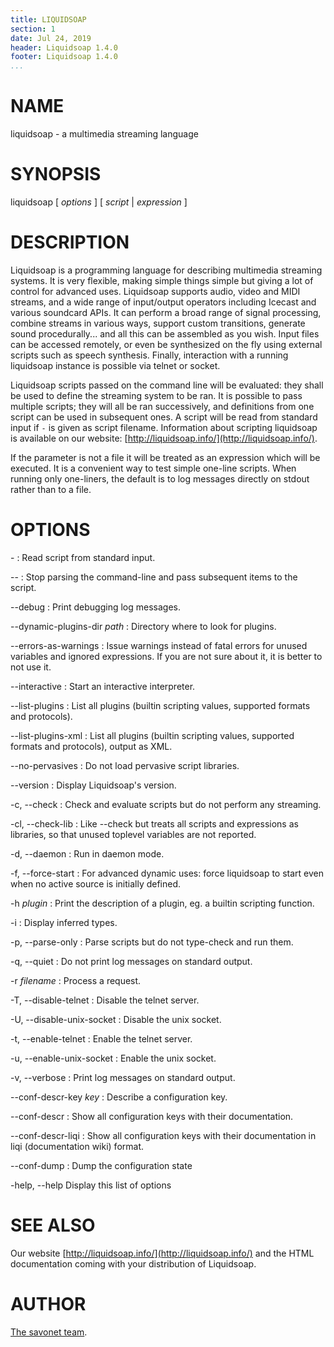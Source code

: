 ```yaml
---
title: LIQUIDSOAP
section: 1
date: Jul 24, 2019
header: Liquidsoap 1.4.0
footer: Liquidsoap 1.4.0
...
```


<!-- .TH LIQUIDSOAP 1 "Jul 1, 2016" "Liquidsoap 1.4.0" -->

# NAME

liquidsoap - a multimedia streaming language

# SYNOPSIS
liquidsoap [ _options_ ] [ _script_ | _expression_ ]

# DESCRIPTION

Liquidsoap is a programming language for describing multimedia streaming systems.
It is very flexible, making simple things simple but giving a lot
of control for advanced uses. Liquidsoap
supports audio, video and MIDI streams,
and a wide range of input/output operators
including Icecast and various soundcard APIs.
It can perform a broad range of signal processing,
combine streams in various ways, support custom transitions,
generate sound procedurally...
and all this can be assembled as you wish.
Input files can be accessed remotely, or even be synthesized on the fly
using external scripts such as speech synthesis.
Finally, interaction with a running liquidsoap instance is possible
via telnet or socket.

Liquidsoap scripts passed on the command line will be evaluated: they shall be
used to define the streaming system to be ran.  It is possible to pass multiple
scripts; they will all be ran successively, and definitions from one script can
be used in subsequent ones.  A script will be read from standard input if `-` is
given as script filename.  Information about scripting liquidsoap is available
on our website: [http://liquidsoap.info/](http://liquidsoap.info/).

If the parameter is not a file it will be treated as an expression which will
be executed. It is a convenient way to test simple one-line scripts. When
running only one-liners, the default is to log messages directly on stdout
rather than to a file.

# OPTIONS

\-
: Read script from standard input.

\--
: Stop parsing the command-line and pass subsequent items to the
script.

\--debug
: Print debugging log messages.

\--dynamic-plugins-dir _path_
: Directory where to look for plugins.


\--errors-as-warnings
: Issue warnings instead of fatal errors for unused variables and ignored
  expressions. If you are not sure about it, it is better to not use it.

\--interactive
: Start an interactive interpreter.

\--list-plugins
: List all plugins (builtin scripting values, supported formats and protocols).

\--list-plugins-xml
: List all plugins (builtin scripting values, supported formats and protocols), output as XML.

\--no-pervasives
: Do not load pervasive script libraries.

\--version
: Display Liquidsoap's version.

-c, \--check
: Check and evaluate scripts but do not perform any streaming.

-cl, \--check-lib
: Like \--check but treats all scripts and expressions as libraries, so that
  unused toplevel variables are not reported.

-d, \--daemon
: Run in daemon mode.

-f, \--force-start
: For advanced dynamic uses: force liquidsoap to start even when no active
  source is initially defined.

-h _plugin_
: Print the description of a plugin, eg. a builtin scripting function.

-i
: Display inferred types.

-p, --parse-only
: Parse scripts but do not type-check and run them.

-q, \--quiet
: Do not print log messages on standard output.

-r _filename_
: Process a request.

-T, \--disable-telnet
: Disable the telnet server.

-U, \--disable-unix-socket
: Disable the unix socket.

-t, \--enable-telnet
: Enable the telnet server.

-u, \--enable-unix-socket
: Enable the unix socket.

-v, \--verbose
: Print log messages on standard output.

\--conf-descr-key _key_
: Describe a configuration key.

\--conf-descr
: Show all configuration keys with their documentation.

\--conf-descr-liqi
: Show all configuration keys with their documentation in liqi (documentation wiki) format.

\--conf-dump
: Dump the configuration state

-help, \--help
Display this list of options

# SEE ALSO

Our website [http://liquidsoap.info/](http://liquidsoap.info/) and the HTML
documentation coming with your distribution of Liquidsoap.

# AUTHOR

[The savonet team](savonet-users@lists.sourceforge.net).
